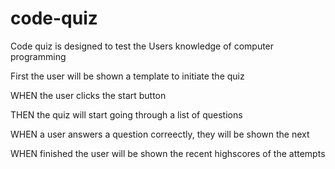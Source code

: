 # code-quiz

Code quiz is designed to test the Users knowledge of computer programming

First the user will be shown a template to initiate the quiz

WHEN the user clicks the start button

THEN the quiz will start going through a list of questions

WHEN a user answers a question correectly, they will be shown the next

WHEN finished the user will be shown the recent highscores of the attempts